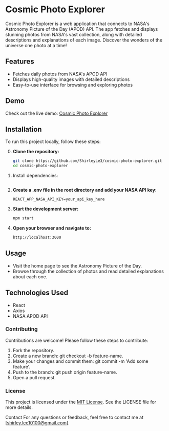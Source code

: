 # Cosmic Photo Explorer

Cosmic Photo Explorer is a web application that connects to NASA's Astronomy Picture of the Day (APOD) API. The app fetches and displays stunning photos from NASA's vast collection, along with detailed descriptions and explanations of each image. Discover the wonders of the universe one photo at a time!

## Features

- Fetches daily photos from NASA's APOD API
- Displays high-quality images with detailed descriptions
- Easy-to-use interface for browsing and exploring photos

## Demo

Check out the live demo: [Cosmic Photo Explorer](https://your-demo-url.com)


## Installation

To run this project locally, follow these steps:

0. **Clone the repository:**
    ```bash
   git clone https://github.com/ShirleyLe3/cosmic-photo-explorer.git
   cd cosmic-photo-explorer

1. Install dependencies:
    ```bash npm install

2. **Create a .env file in the root directory and add your NASA API key:**
    ```env
    REACT_APP_NASA_API_KEY=your_api_key_here

3. **Start the development server:**
    ```bash
    npm start

4. **Open your browser and navigate to:**
    ```bash
    http://localhost:3000


## Usage

- Visit the home page to see the Astronomy Picture of the Day.
- Browse through the collection of photos and read detailed explanations about each one.

## Technologies Used
- React
- Axios
- NASA APOD API

### Contributing
Contributions are welcome! Please follow these steps to contribute:

1. Fork the repository.
2. Create a new branch: git checkout -b feature-name.
3. Make your changes and commit them: git commit -m 'Add some feature'.
4. Push to the branch: git push origin feature-name.
5. Open a pull request.

### License
This project is licensed under the [MIT License](https://opensource.org/license/MIT). See the LICENSE file for more details.

Contact
For any questions or feedback, feel free to contact me at [shirley.lee10100@gmail.com].

